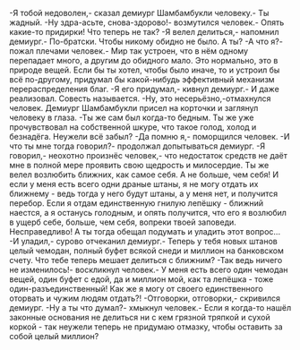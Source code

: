   -Я тобой недоволен,- сказал демиург Шамбамбукли человеку.- Ты жадный.
-Ну здра-асьте, снова-здорово!- возмутился человек.- Опять какие-то придирки! Что теперь не так?
-Я велел делиться,- напомнил демиург.- По-братски. Чтобы никому обидно не было. А ты?
-А что я?- пожал плечами человек.- Мир так устроен, что в нём одному перепадает много, а другим до обидного мало. Это нормально, это в природе вещей. Если бы ты хотел, чтобы было иначе, то и устроил бы всё по-другому, придумал бы какой-нибудь эффективный механизм перераспределения благ.
-Я его придумал,- кивнул демиург.- И даже реализовал. Совесть называется.
-Ну, это несерьёзно,-отмахнулся человек.
Демиург Шамбамбукли присел на корточки и заглянул человеку в глаза.
-Ты же сам был когда-то бедным. Ты же уже прочувствовал на собственной шкуре, что такое голод, холод и безнадёга. Неужели всё забыл?
-Да помню я,- поморщился человек.
-И что ты мне тогда говорил?- продолжал допытываться демиург.
-Я говорил,- неохотно произнёс человек,- что недостаток средств не даёт мне в полной мере проявить свою щедрость и милосердие. Ты же велел возлюбить ближних, как самое себя. А не больше, чем себя! И если у меня есть всего одни драные штаны, я не могу отдать их ближнему - ведь тогда у него будут штаны, а у меня нет, и получится перебор. Если я отдам единственную гнилую лепёшку - ближний наестся, а я останусь голодным, и опять получится, что его я возлюбил в ущерб себе, больше, чем себя, вопреки твоей заповеди. Несправедливо! А ты тогда обещал подумать и уладить этот вопрос...
-И уладил,- сурово отчеканил демиург.- Теперь у тебя новых штанов целый чемодан, полный буфет всякой снеди и миллион на банковском счету. Что тебе теперь мешает делиться с ближним?
-Так ведь ничего не изменилось!- воскликнул человек.- У меня есть всего один чемодан вещей, один буфет с едой, да и миллион мой, как та лепёшка - тоже один-разъединственный! Как же я могу от своего единственного оторвать и чужим людям отдать?!
-Отговорки, отговорки,- скривился демиург.
-Ну а ты что думал?- хмыкнул человек.- Если я когда-то нашёл законные основания не делиться ни с кем грязной тряпкой и сухой коркой - так неужели теперь не придумаю отмазку, чтобы оставить за собой целый миллион?      